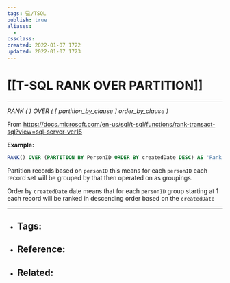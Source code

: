 ```yaml
---
tags: 💻️/TSQL 
publish: true
aliases:
  - 
cssclass: 
created: 2022-01-07 1722
updated: 2022-01-07 1723
---
```


# [[T-SQL RANK OVER PARTITION]]

---

*RANK ( ) OVER ( [ partition_by_clause ] order_by_clause )*

From <https://docs.microsoft.com/en-us/sql/t-sql/functions/rank-transact-sql?view=sql-server-ver15> 

**Example:**

```sql
RANK() OVER (PARTITION BY PersonID ORDER BY createdDate DESC) AS 'Rank'
```

Partition records based on `personID` this means for each `personID` each record set will be grouped by that then operated on as groupings.

Order by `createdDate` date means that for each `personID` group starting at 1 each record will be ranked in descending order based on the `createdDate`

---

- Tags: 
	- 
- Reference:
	- 
- Related:
	- 
